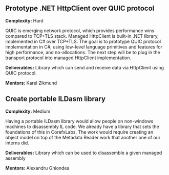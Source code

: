 ## Prototype .NET HttpClient over QUIC protocol

**Complexity:** Hard

QUIC is emerging network protocol, which provides performance wins compared to TCP+TLS stack. Managed HttpClient is built-in .NET library, implemented in C# over TCP+TLS.
The goal is to prototype QUIC protocol implementation in C#, using low-level language primitives and features for high performance, and no-allocations. The next step will be to plug in the transport protocol into managed HttpClient implementation.

**Deliverables:** Library which can send and receive data via HttpClient using QUIC protocol.

**Mentors:** Karel Zikmund

## Create portable ILDasm library

**Complexity:** Medium

Having a portable ILDasm library would allow people on non-windows machines to disassembly IL code. We already have a library that sets the foundations of this in CorefxLabs.
The work would require creating an object model on top of the Metadata Reader work that another one of our interns did.

**Deliverables:** Library which can be used to disassemble a given managed assembly 

**Mentors:** Alexandru Ghiondea

